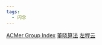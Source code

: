 ```yaml
---
tags:
  - 闪念
---
```

[ACMer Group Index](https://acmer.info/ojs/)
[董晓算法](https://space.bilibili.com/517494241)
[左程云](https://space.bilibili.com/8888480)
